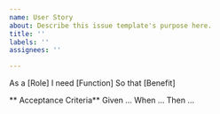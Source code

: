 ```yaml
---
name: User Story
about: Describe this issue template's purpose here.
title: ''
labels: ''
assignees: ''

---
```


As a [Role]
I need [Function]
So that [Benefit]

** Acceptance Criteria**
Given ...
When ...
Then ...
